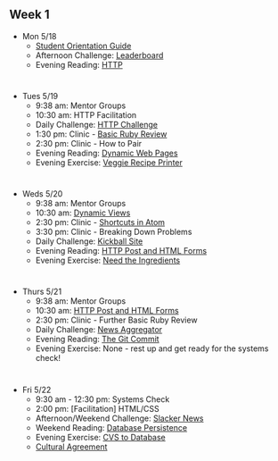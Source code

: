 ## Week 1

* Mon 5/18
  - [Student Orientation Guide](https://horizon.launchacademy.com/lessons/student-orientation-guide)
  - Afternoon Challenge: [Leaderboard](https://horizon.launchacademy.com/lessons/leaderboard)
  - Evening Reading: [HTTP](https://horizon.launchacademy.com/lessons/http)

#
* Tues 5/19
  - 9:38 am: Mentor Groups
  - 10:30 am: HTTP Facilitation
  - Daily Challenge: [HTTP Challenge](https://horizon.launchacademy.com/lessons/http-challenge)
  - 1:30 pm: Clinic - [Basic Ruby Review](https://github.com/davidrf/basic_ruby_review/blob/master/ruby_review.md)
  - 2:30 pm: Clinic - How to Pair
  - Evening Reading: [Dynamic Web Pages](https://horizon.launchacademy.com/lessons/dynamic-web-pages)
  - Evening Exercise: [Veggie Recipe Printer](https://horizon.launchacademy.com/lessons/evening-veggie-recipe-printer)

#
* Weds 5/20
  - 9:38 am: Mentor Groups
  - 10:30 am: [Dynamic Views](https://horizon.launchacademy.com/lessons/dynamic-web-pages)
  - 2:30 pm: Clinic - [Shortcuts in Atom](https://gist.github.com/cmkoller/23e9fc98484d12824736)
  - 3:30 pm: Clinic - Breaking Down Problems
  - Daily Challenge: [Kickball Site](https://horizon.launchacademy.com/lessons/kickball-site)
  - Evening Reading: [HTTP Post and HTML Forms](https://horizon.launchacademy.com/lessons/http-post-and-html-forms)
  - Evening Exercise: [Need the Ingredients](https://horizon.launchacademy.com/lessons/evening-need-the-ingredients)

#
* Thurs 5/21
  - 9:38 am: Mentor Groups
  - 10:30 am: [HTTP Post and HTML Forms](https://horizon.launchacademy.com/lessons/http-post-and-html-forms)
  - 2:30 pm: Clinic - Further Basic Ruby Review
  - Daily Challenge: [News Aggregator](https://horizon.launchacademy.com/lessons/news-aggregator)
  - Evening Reading: [The Git Commit](https://horizon.launchacademy.com/lessons/git-commit)
  - Evening Exercise: None - rest up and get ready for the systems check!

#
* Fri 5/22
  - 9:30 am - 12:30 pm: Systems Check
  - 2:00 pm: [Facilitation] HTML/CSS
  - Afternoon/Weekend Challenge: [Slacker News](https://horizon.launchacademy.com/lessons/slacker-news)
  - Weekend Reading: [Database Persistence](https://horizon.launchacademy.com/lessons/database-persistence)
  - Evening Exercise: [CVS to Database](https://horizon.launchacademy.com/lessons/evening-csv-to-db)
  - <a href="www.google.com" target="_blank">Cultural Agreement</a>
